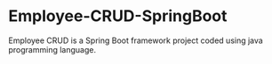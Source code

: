 # Employee-CRUD-SpringBoot
Employee CRUD is a Spring Boot framework project coded using java programming language.
